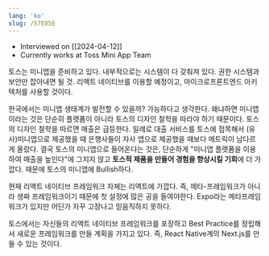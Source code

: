 ```yaml
---
lang: 'ko'
slug: /57E05E
---
```


- Interviewed on [[2024-04-12]]
- Currently works at Toss Mini App Team

토스는 미니앱을 준비하고 있다.
내부적으로는 시스템이 다 갖춰져 있다.
권한 시스템과 보안만 잡아내면 될 것.
리액트 네이티브를 이용할 예정이고,
마이크로프론트엔드 아키텍처를 사용할 것이다.

한국에서는 미니앱 생태계가 발전할 수 있을까?
가능하다고 생각한다.
왜냐하면 미니앱이라는 것은 단순히 플랫폼이 아니라
토스의 디자인 철학을 따라야 하기 때문이다.
토스의 디자인 철학을 따르면 매출은 급등한다.
일례로 대출 서비스를 토스에 접목해서 (유사)미니앱으로 제공했을 때
은행사들이 자사 앱으로 제공했을 때보다 메트릭이 남다르게 올랐다.
결국 토스의 미니앱으로 들어온다는 것은,
단순하게 "미니앱 플랫폼을 이용하여 매출을 높인다"에 그치지 않고
**토스적 제품을 만들어 경험을 향상시킬 기회**에 더 가깝다.
때문에 토스의 미니앱에 Bullish하다.

현재 리액트 네이티브 프레임워크 자체는 리액트에 가깝다.
즉, 메타-프레임워크가 아니라 생짜 프레임워크이기 때문에
첫 설정에 많은 공을 들여야한다.
Expo라는 메타프레임워크가 있지만 어딘가 자꾸 고장나고 믿음직하지 못하다.

토스에서는 자신들의 리액트 네이티브 프레임워크를 포장하고
Best Practice를 정립해서
새로운 프레임워크를 만들 계획을 가지고 있다.
즉, React Native계의 Next.js를 만들 수 있는 것이다.
